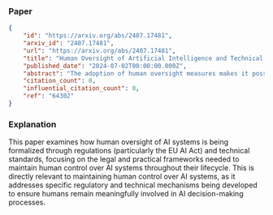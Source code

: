 ### Paper

```json
{
	"id": "https://arxiv.org/abs/2407.17481",
	"arxiv_id": "2407.17481",
	"url": "https://arxiv.org/abs/2407.17481",
	"title": "Human Oversight of Artificial Intelligence and Technical Standardisation",
	"published_date": "2024-07-02T00:00:00.000Z",
	"abstract": "The adoption of human oversight measures makes it possible to regulate, to varying degrees and in different ways, the decision-making process of Artificial Intelligence (AI) systems, for example by placing a human being in charge of supervising the system and, upstream, by developing the AI system to enable such supervision. Within the global governance of AI, the requirement for human oversight is embodied in several regulatory formats, within a diversity of normative sources. On the one hand, it reinforces the accountability of AI systems' users (for example, by requiring them to carry out certain checks) and, on the other hand, it better protects the individuals affected by the AI-based decision (for example, by allowing them to request a review of the decision). In the European context, the AI Act imposes obligations on providers of high-risk AI systems (and to some extent also on professional users of these systems, known as deployers), including the introduction of human oversight tools throughout the life cycle of AI systems, including by design (and their implementation by deployers). The EU legislator is therefore going much further than in the past in\"spelling out\"the legal requirement for human oversight. But it does not intend to provide for all implementation details; it calls on standardisation to technically flesh out this requirement (and more broadly all the requirements of section 2 of chapter III) on the basis of article 40 of the AI Act. In this multi-level regulatory context, the question of the place of humans in the AI decision-making process should be given particular attention. Indeed, depending on whether it is the law or the technical standard that sets the contours of human oversight, the\"regulatory governance\"of AI is not the same: its nature, content and scope are different. This analysis is at the heart of the contribution made (or to be made) by legal experts to the central reflection on the most appropriate regulatory governance -- in terms of both its institutional format and its substance -- to ensure the effectiveness of human oversight and AI trustworthiness.",
	"citation_count": 0,
	"influential_citation_count": 0,
	"ref": "64302"
}
```

### Explanation

This paper examines how human oversight of AI systems is being formalized through regulations (particularly the EU AI Act) and technical standards, focusing on the legal and practical frameworks needed to maintain human control over AI systems throughout their lifecycle. This is directly relevant to maintaining human control over AI systems, as it addresses specific regulatory and technical mechanisms being developed to ensure humans remain meaningfully involved in AI decision-making processes.
